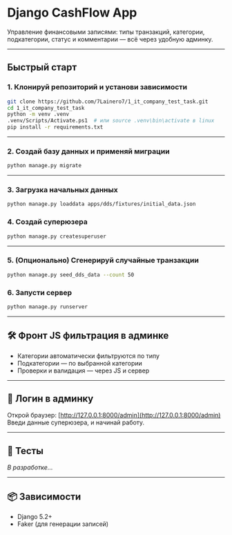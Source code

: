 # Django CashFlow App

Управление финансовыми записями: типы транзакций, категории, подкатегории, статус и комментарии — всё через удобную админку.

---

## Быстрый старт

### 1. Клонируй репозиторий и установи зависимости

```bash
git clone https://github.com/7Lainero7/1_it_company_test_task.git
cd 1_it_company_test_task
python -m venv .venv
.venv/Scripts/Activate.ps1  # или source .venv\bin\activate в linux
pip install -r requirements.txt
```

---

### 2. Создай базу данных и применяй миграции

```bash
python manage.py migrate
```

---

### 3. Загрузка начальных данных

```bash
python manage.py loaddata apps/dds/fixtures/initial_data.json
```

### 4. Создай суперюзера

```bash
python manage.py createsuperuser
```

---

### 5. (Опционально) Сгенерируй случайные транзакции

```bash
python manage.py seed_dds_data --count 50
```
### 6. Запусти сервер

```bash
python manage.py runserver
```

---

## 🛠 Фронт JS фильтрация в админке

- Категории автоматически фильтруются по типу
- Подкатегории — по выбранной категории
- Проверки и валидация — через JS и сервер

---

## 👤 Логин в админку

Открой браузер: [http://127.0.0.1:8000/admin](http://127.0.0.1:8000/admin)  
Введи данные суперюзера, и начинай работу.

---

## 🧪 Тесты

*В разработке…*

---

## 📦 Зависимости

- Django 5.2+
- Faker (для генерации записей)
